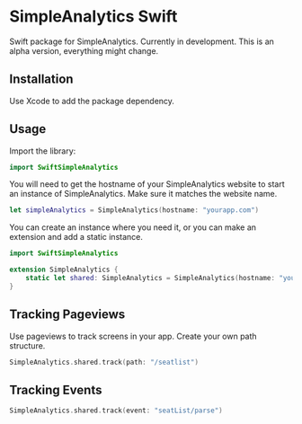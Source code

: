 # SimpleAnalytics Swift
Swift package for SimpleAnalytics. Currently in development. This is an alpha version, everything might change.

## Installation
Use Xcode to add the package dependency.

## Usage
Import the library:
```swift
import SwiftSimpleAnalytics
```

You will need to get the hostname of your SimpleAnalytics website to start an instance of SimpleAnalytics. Make sure it matches the website name.
```swift
let simpleAnalytics = SimpleAnalytics(hostname: "yourapp.com")
```

You can create an instance where you need it, or you can make an extension and add a static instance.
```swift
import SwiftSimpleAnalytics

extension SimpleAnalytics {
    static let shared: SimpleAnalytics = SimpleAnalytics(hostname: "yourapp.com)
}
```

## Tracking Pageviews
Use pageviews to track screens in your app. Create your own path structure. 
```swift
SimpleAnalytics.shared.track(path: "/seatlist")
```

## Tracking Events
```swift
SimpleAnalytics.shared.track(event: "seatList/parse")
```

